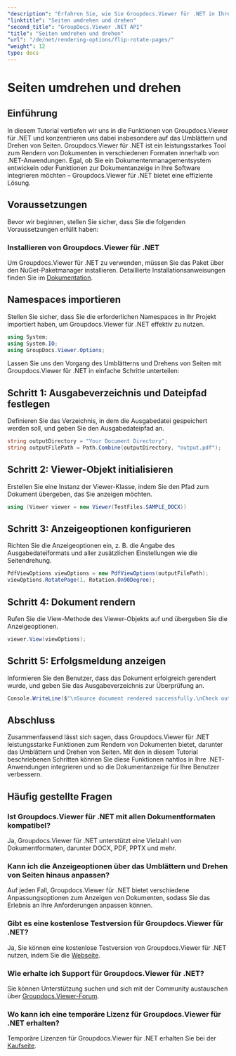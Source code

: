 ```yaml
---
"description": "Erfahren Sie, wie Sie Groupdocs.Viewer für .NET in Ihre Anwendungen integrieren, um Dokumente nahtlos wiederzugeben, umzudrehen und zu drehen."
"linktitle": "Seiten umdrehen und drehen"
"second_title": "GroupDocs.Viewer .NET API"
"title": "Seiten umdrehen und drehen"
"url": "/de/net/rendering-options/flip-rotate-pages/"
"weight": 12
type: docs
---
```

# Seiten umdrehen und drehen

## Einführung
In diesem Tutorial vertiefen wir uns in die Funktionen von Groupdocs.Viewer für .NET und konzentrieren uns dabei insbesondere auf das Umblättern und Drehen von Seiten. Groupdocs.Viewer für .NET ist ein leistungsstarkes Tool zum Rendern von Dokumenten in verschiedenen Formaten innerhalb von .NET-Anwendungen. Egal, ob Sie ein Dokumentenmanagementsystem entwickeln oder Funktionen zur Dokumentanzeige in Ihre Software integrieren möchten – Groupdocs.Viewer für .NET bietet eine effiziente Lösung.
## Voraussetzungen
Bevor wir beginnen, stellen Sie sicher, dass Sie die folgenden Voraussetzungen erfüllt haben:
### Installieren von Groupdocs.Viewer für .NET
Um Groupdocs.Viewer für .NET zu verwenden, müssen Sie das Paket über den NuGet-Paketmanager installieren. Detaillierte Installationsanweisungen finden Sie im [Dokumentation](https://tutorials.groupdocs.com/viewer/net/).

## Namespaces importieren
Stellen Sie sicher, dass Sie die erforderlichen Namespaces in Ihr Projekt importiert haben, um Groupdocs.Viewer für .NET effektiv zu nutzen.
```csharp
using System;
using System.IO;
using GroupDocs.Viewer.Options;
```

Lassen Sie uns den Vorgang des Umblätterns und Drehens von Seiten mit Groupdocs.Viewer für .NET in einfache Schritte unterteilen:
## Schritt 1: Ausgabeverzeichnis und Dateipfad festlegen
Definieren Sie das Verzeichnis, in dem die Ausgabedatei gespeichert werden soll, und geben Sie den Ausgabedateipfad an.
```csharp
string outputDirectory = "Your Document Directory";
string outputFilePath = Path.Combine(outputDirectory, "output.pdf");
```
## Schritt 2: Viewer-Objekt initialisieren
Erstellen Sie eine Instanz der Viewer-Klasse, indem Sie den Pfad zum Dokument übergeben, das Sie anzeigen möchten.
```csharp
using (Viewer viewer = new Viewer(TestFiles.SAMPLE_DOCX))
```
## Schritt 3: Anzeigeoptionen konfigurieren
Richten Sie die Anzeigeoptionen ein, z. B. die Angabe des Ausgabedateiformats und aller zusätzlichen Einstellungen wie die Seitendrehung.
```csharp
PdfViewOptions viewOptions = new PdfViewOptions(outputFilePath);
viewOptions.RotatePage(1, Rotation.On90Degree);
```
## Schritt 4: Dokument rendern
Rufen Sie die View-Methode des Viewer-Objekts auf und übergeben Sie die Anzeigeoptionen.
```csharp
viewer.View(viewOptions);
```
## Schritt 5: Erfolgsmeldung anzeigen
Informieren Sie den Benutzer, dass das Dokument erfolgreich gerendert wurde, und geben Sie das Ausgabeverzeichnis zur Überprüfung an.
```csharp
Console.WriteLine($"\nSource document rendered successfully.\nCheck output in {outputDirectory}.");
```

## Abschluss
Zusammenfassend lässt sich sagen, dass Groupdocs.Viewer für .NET leistungsstarke Funktionen zum Rendern von Dokumenten bietet, darunter das Umblättern und Drehen von Seiten. Mit den in diesem Tutorial beschriebenen Schritten können Sie diese Funktionen nahtlos in Ihre .NET-Anwendungen integrieren und so die Dokumentanzeige für Ihre Benutzer verbessern.
## Häufig gestellte Fragen
### Ist Groupdocs.Viewer für .NET mit allen Dokumentformaten kompatibel?
Ja, Groupdocs.Viewer für .NET unterstützt eine Vielzahl von Dokumentformaten, darunter DOCX, PDF, PPTX und mehr.
### Kann ich die Anzeigeoptionen über das Umblättern und Drehen von Seiten hinaus anpassen?
Auf jeden Fall, Groupdocs.Viewer für .NET bietet verschiedene Anpassungsoptionen zum Anzeigen von Dokumenten, sodass Sie das Erlebnis an Ihre Anforderungen anpassen können.
### Gibt es eine kostenlose Testversion für Groupdocs.Viewer für .NET?
Ja, Sie können eine kostenlose Testversion von Groupdocs.Viewer für .NET nutzen, indem Sie die [Webseite](https://releases.groupdocs.com/).
### Wie erhalte ich Support für Groupdocs.Viewer für .NET?
Sie können Unterstützung suchen und sich mit der Community austauschen über [Groupdocs.Viewer-Forum](https://forum.groupdocs.com/c/viewer/9).
### Wo kann ich eine temporäre Lizenz für Groupdocs.Viewer für .NET erhalten?
Temporäre Lizenzen für Groupdocs.Viewer für .NET erhalten Sie bei der [Kaufseite](https://purchase.groupdocs.com/temporary-license/).
